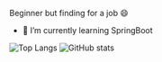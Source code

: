 

<!--
**aimanhey/aimanhey** is a ✨ _special_ ✨ repository because its `README.md` (this file) appears on your GitHub profile.

Here are some ideas to get you started:

- 🔭 I’m currently working on ...
- 🌱 I’m currently learning ...
- 👯 I’m looking to collaborate on ...
- 🤔 I’m looking for help with ...
- 💬 Ask me about ...
- 📫 How to reach me: ...
- 😄 Pronouns: ...
- ⚡ Fun fact: ...
-->

Beginner but finding for a job 😄
- 🌱 I’m currently learning SpringBoot


![Top Langs](https://github-readme-stats.vercel.app/api/top-langs/?username=aimanhey)
![GitHub stats](https://github-readme-stats.vercel.app/api?username=aimanhey&show_icons=true)

